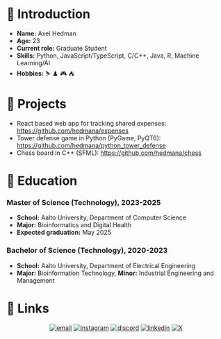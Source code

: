 # :wave: Introduction  

- **Name:** Axel Hedman
- **Age:** 23
- **Current role:** Graduate Student
- **Skills:** Python, JavaScript/TypeScript, C/C++, Java, R, Machine Learning/AI
- **Hobbies:** :skier: :chess_pawn: :video_game: :tent:

# :construction: Projects
- React based web app for tracking shared expenses: https://github.com/hedmana/expenses
- Tower defense game in Python (PyGame, PyQT6): https://github.com/hedmana/python_tower_defense
- Chess board in C++ (SFML): https://github.com/hedmana/chess

# :school: Education

### Master of Science (Technology), 2023-2025
- **School:** Aalto University, Department of Computer Science
- **Major:** Bioinformatics and Digital Health
- **Expected graduation:** May 2025

### Bachelor of Science (Technology), 2020-2023
- **School:** Aalto University, Department of Electrical Engineering
- **Major:** Bioinformation Technology, **Minor:** Industrial Engineering and Management


# :link: Links

<p align="center">
  <a href="mailto:axelhedman00@gmail.com"><img src="https://img.icons8.com/color/96/000000/gmail.png" alt="email"/></a>
  <a href="https://www.instagram.com/hedman.axel/"><img src="https://img.icons8.com/color/96/000000/instagram-new.png" alt="instagram"/></a>
  <a href="https://discord.com/users/Ackeeh#7896"><img src="https://img.icons8.com/color/96/000000/discord-logo.png" alt="discord"/></a>
  <a href="https://www.linkedin.com/in/axel7/"><img src="https://img.icons8.com/color/96/000000/linkedin.png" alt="linkedin"/></a>
  <a href="https://twitter.com/a_headman"><img src="https://img.icons8.com/color/96/000000/x.png" alt="X"/></a>
</p>
